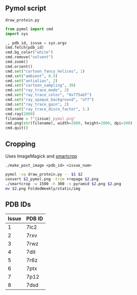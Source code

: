 
## Pymol script
`draw_protein.py`

``` python
from pymol import cmd
import sys

_, pdb_id, issue = sys.argv
cmd.fetch(pdb_id)
cmd.bg_color("white")
cmd.remove("solvent")
cmd.zoom()
cmd.orient()
cmd.set("cartoon_fancy_helices", 1)
cmd.set("ambient", 0.5)
cmd.set("antialias", 2)
cmd.set("cartoon_sampling", 30)
cmd.set("ray_trace_mode", 2)
cmd.set("ray_trace_color", "0x775abf")
cmd.set("ray_opaque_background", "off")
cmd.set("ray_trace_gain", 2)
cmd.set("ray_trace_disco_factor", 1.)
cmd.ray(2000)
filename = f"{issue}_pymol.png"
cmd.png(str(filename), width=2000, height=2000, dpi=300)
cmd.quit()
```


## Cropping
Uses ImageMagick and [smartcrop](http://www.fmwconcepts.com/imagemagick/smartcrop/index.php)

`./make_post_image <pdb_id> <issue_num>`

```bash
pymol -cq draw_protein.py -- $1 $2
convert $2_pymol.png -trim +repage $2.png
./smartcrop -w 1500 -h 300 -s pyramid $2.png $2.png
mv $2.png FoldedWeekly/static/img
```

## PDB IDs
| Issue | PDB ID |
|---|---|	
| 1 | 7lc2 | 
| 2 | 7rxv |
| 3 | 7rwz |
| 4 | 7dit |
| 5 | 7r6z |
| 6 | 7ptx |
| 7 | 7p12 |
| 8 | 7dsd |